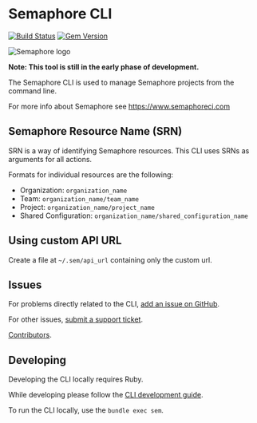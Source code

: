 # Semaphore CLI

[![Build Status](https://semaphoreci.com/api/v1/renderedtext/cli/branches/master/badge.svg)](https://semaphoreci.com/renderedtext/cli)
[![Gem Version](https://badge.fury.io/rb/sem.svg)](https://badge.fury.io/rb/sem)

![Semaphore logo](https://d1dkupr86d302v.cloudfront.net/assets/application_bootstrap/layout/semaphore-logo-a6d954e176b6975b511f314a0cc808dc94a8030210077e3a6e904fbe69dc5354.svg)

__Note: This tool is still in the early phase of development.__

The Semaphore CLI is used to manage Semaphore projects from the command line.

For more info about Semaphore see <https://www.semaphoreci.com>

## Semaphore Resource Name (SRN)

SRN is a way of identifying Semaphore resources. This CLI uses SRNs as arguments
for all actions.

Formats for individual resources are the following:

- Organization: `organization_name`
- Team: `organization_name/team_name`
- Project: `organization_name/project_name`
- Shared Configuration: `organization_name/shared_configuration_name`

## Using custom API URL

Create a file at `~/.sem/api_url` containing only the custom url.

## Issues

For problems directly related to the CLI, [add an issue on GitHub](https://github.com/renderedtext/cli/issues/new).

For other issues, [submit a support ticket](https://semaphoreci.com/support).

[Contributors](https://github.com/renderedtext/cli/contributors).

## Developing

Developing the CLI locally requires Ruby.

While developing please follow the [CLI development guide](guide.md).

To run the CLI locally, use the `bundle exec sem`.
